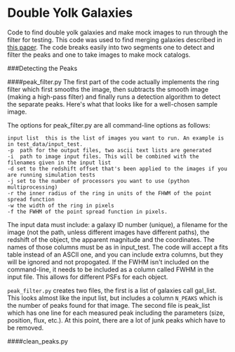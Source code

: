 # Double Yolk Galaxies
Code to find double yolk galaxies and make mock images to run through the filter for testing. This code was used to find merging galaxies described in [this paper](http://arxiv.org/abs/1406.2327). The code breaks easily into two segments one to detect and filter the peaks and one to take images to make mock catalogs.

###Detecting the Peaks

####peak_filter.py
The first part of the code actually implements the ring filter which first smooths the image, then subtracts the smooth image (making a high-pass filter) and finally runs a detection algorithm to detect the separate peaks. Here's what that looks like for a well-chosen sample image. 

The options for peak_filter.py are all command-line options as follows:
```
input list	this is the list of images you want to run. An example is in test_data/input_test. 
-p 	path for the output files, two ascii text lists are generated
-i 	path to image input files. This will be combined with the filenames given in the input list
-d set to the redshift offset that's been applied to the images if you are running simulation tests
-j set to the number of processors you want to use (python multiprocessing)
-r the inner radius of the ring in units of the FHWM of the point spread function
-w the width of the ring in pixels
-f the FWHM of the point spread function in pixels.
```
The input data must include: a galaxy ID number (unique), a filename for the image (not the path, unless different images have different paths), the redshift of the object, the apparent magnitude and the coordinates. The names of those columns must be as in input_test. The code will accept a fits table instead of an ASCII one, and you can include extra columns, but they will be ignored and not propogated. If the FWHM isn't included on the command-line, it needs to be included as a column called FWHM in the input file. This allows for different PSFs for each object.

`peak_filter.py` creates two files, the first is a list of galaxies call gal_list. This looks almost like the input list, but includes a column `N_PEAKS` which is the number of peaks found for that image. The second file is peak_list which has one line for each measured peak including the parameters (size, position, flux, etc.). At this point, there are a lot of junk peaks which have to be removed.

####clean_peaks.py
